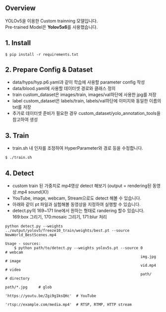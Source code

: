 ## Overview

YOLOv5을 이용한 Custom trainning 모델입니다.  
Pre-trained Model은 **Yolov5x6**를 사용했습니다. 


## 1. Install
```
$ pip install -r requirements.txt
```

## 2. Prepare Config & Dataset
- data/hyps/hyp.p6.yaml과 같이 학습에 사용할 parameter config 작성
- data/blood.yaml에 사용할 데이터셋 경로와 클래스 정의
- train custom_dataset은 images/train, images/val하단에 사용한 jpg를 저장
- label custom_dataset은 labels/train, labels/val하단에 이미지와 동일한 이름의 txt를 저장
- 추가로 데이터셋 준비가 필요한 경우 custom_dataset/yolo_annotation_tools을 참고하여 생성

## 3. Train
- train.sh 내 인자를 조정하여 HyperParameter와 경로 등을 수정합니다.
```bash
$ ./train.sh
```

## 4. Detect
- custom train 된 가중치로 mp4영상 detect 해보기 (output = rendering된 동영상.mp4 sound(X))
- YouTube, image, webcam, Stream으로도 detect 해볼 수 있습니다.
- 아래와 같이 pt 파일과 실험해볼 동영상을 지정하여 실행할 수 있습니다.
- detect.py의 169~171 line에서 원하는 형태로 randering 할수 있습니다. 169:box 그리기, 170:mosaic 그리기, 171:blur 처리
```
python detect.py --weights ../output/yolov5/freeze10_train/weights/best.pt --source NewWorld_BestScenes.mp4
```
```
Usage - sources:
    $ python path/to/detect.py --weights yolov5s.pt --source 0              # webcam
                                                             img.jpg        # image
                                                             vid.mp4        # video
                                                             path/          # directory
                                                             path/*.jpg     # glob
                                                             'https://youtu.be/Zgi9g1ksQHc'  # YouTube
                                                             'rtsp://example.com/media.mp4'  # RTSP, RTMP, HTTP stream
```